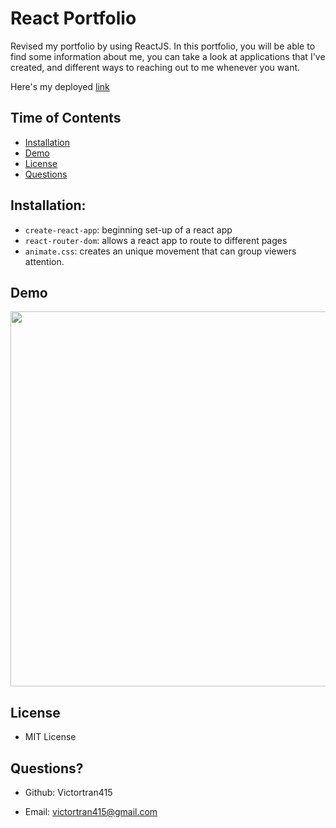 # React Portfolio
Revised my portfolio by using ReactJS. In this portfolio, you will be able to find some information about me, you can take a look at applications that I've created, and different ways to reaching out to me whenever you want. 

Here's my deployed [link](https://my-reactbased-portfolio.herokuapp.com/#/)

## Time of Contents
  - [Installation](#installation)
  - [Demo](#Demo) 
  - [License](#license)
  - [Questions](#questions)


## Installation:

- `create-react-app`: beginning set-up of a react app
- `react-router-dom`: allows a react app to route to different pages
- `animate.css`: creates an unique movement that can group viewers attention. 

## Demo

<img src= "/src/Components/Images/portfolio.gif" style="width: 600px">

## License
- MIT License

## Questions?
- Github: Victortran415

- Email: victortran415@gmail.com
